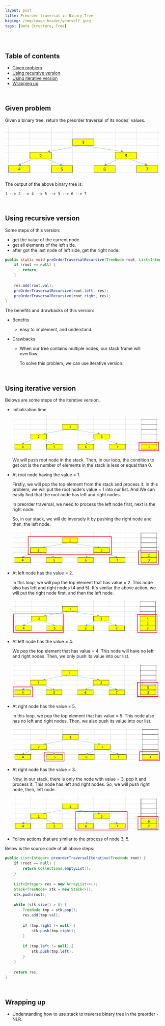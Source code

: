 ```yaml
---
layout: post
title: Preorder traversal in Binary Tree
bigimg: /img/image-header/yourself.jpeg
tags: [Data Structure, Tree]
---
```





<br>

## Table of contents
- [Given problem](#given-problem)
- [Using recursive version](#using-recursive-version)
- [Using iterative version](#using-iterative-version)
- [Wrapping up](#wrapping-up)


<br>

## Given problem

Given a binary tree, return the preorder traversal of its nodes' values.

![](../img/Data-structure/binary-tree/traversal/sample-binary-tree.png)

The output of the above binary tree is:

```
1 --> 2 --> 4 --> 5 --> 3 --> 6 --> 7
```

<br>

## Using recursive version

Some steps of this version:
- get the value of the current node.
- get all elements of the left side.
- after got the last node of left side, get the right node.


```java
public static void preOrderTraversalRecursive(TreeNode root, List<Integer> res) {
    if (root == null) {
        return;
    }

    res.add(root.val);
    preOrderTraversalRecursive(root.left, res);
    preOrderTraversalRecursive(root.right, res);
}
```

The benefits and drawbacks of this version:
- Benefits

    - easy to implement, and understand.

- Drawbacks

    - When our tree contains multiple nodes, our stack frame will overflow.

        To solve this problem, we can use iterative version.

<br>

## Using iterative version

Belows are some steps of the iterative version.
- Initialization time

    ![](../img/Data-structure/binary-tree/traversal/preorder/init-time.png)

    We will push root node in the stack. Then, in our loop, the condition to get out is the number of elements in the stack is less or equal than 0.

- At root node having the value = 1.

    Firstly, we will pop the top element from the stack and process it. In this problem, we will put the root node's value = 1 into our list. And We can easily find that the root node has left and right nodes.

    In preorder traversal, we need to process the left node first, next is the right node.

    So, in our stack, we will do inversely it by pushing the right node and then, the left node.

    ![](../img/Data-structure/binary-tree/traversal/preorder/push-right-left-root-node.png)

- At left node has the value = 2.

    In this loop, we will pop the top element that has value = 2. This node also has left and right nodes (4 and 5). It's similar the above action, we will put the right node first, and then the left node.

    ![](../img/Data-structure/binary-tree/traversal/preorder/push-right-left-2-node.png)


- At left node has the value = 4.

    We pop the top element that has value = 4. This node will have no left and right nodes. Then, we only push its value into our list.

    ![](../img/Data-structure/binary-tree/traversal/preorder/the-last-left-node.png)

- At right node has the value = 5.

    In this loop, we pop the top element that has value = 5. This node also has no left and right nodes. Then, we also push its value into our list.

    ![](../img/Data-structure/binary-tree/traversal/preorder/the-right-node-5.png)

- At right node has the value = 3.

    Now, in our stack, there is only the node with value = 3, pop it and process it. This node has left and right nodes. So, we will push right node, then, left node.

    ![](../img/Data-structure/binary-tree/traversal/preorder/the-right-node-3.png) 

- Follow actions that are similar to the process of node 3, 5.

Below is the source code of all above steps:

```java
public List<Integer> preorderTraversalIterative(TreeNode root) {
    if (root == null) {
        return Collections.emptyList();
    }
    
    List<Integer> res = new ArrayList<>();
    Stack<TreeNode> stk = new Stack<>();
    stk.push(root);

    while (stk.size() > 0) {
        TreeNode tmp = stk.pop();
        res.add(tmp.val);

        if (tmp.right != null) {
            stk.push(tmp.right);
        }

        if (tmp.left != null) {
            stk.push(tmp.left);
        }
    }

    return res;
}
```



<br>

## Wrapping up

- Understanding how to use stack to traverse binary tree in the preorder - NLR.

